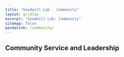 ```yaml
---
title: "Goodwill Lab - Community"
layout: gridlay
excerpt: "Goodwill Lab: Community"
sitemap: false
permalink: /community/
---
```


## Community Service and Leadership